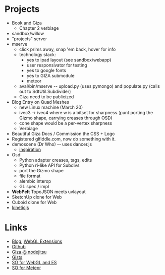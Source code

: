 
# Projects

- Book and Giza
  - Chapter 2 verbiage
- sandbox/willow
- "projects" server
- mserve
  - click prims away, snap 'em back, hover for info
  - technology stack:
     - yes to ipad layout  (see sandbox/webapp)
     - user responsivator for testing
     - yes to google fonts
     - yes to GIZA submodule
     - meteor
  - aval/bin/mserve -- upload.py (uses pymongo) and populate.py (calls out to SdtUtil.Subdivider)
  - Giza need to be publicized
- Blog Entry on Quad Meshes
  - new Linux machine (March 20)
  - ivec3 -> ivec4 where w is a bitset for sharpness (punt porting the Gizmo shape, carrying creases through OSD)
  - cone shape would be a per-vertex sharpness
  - Verbiage
- Beautiful Giza Docs / Commission the CSS + Logo
- Registered glfiddle.com, now do something with it.
- demoscene (Dr Who) -- uses dancer.js
  - [inspiration](http://www.mrhobo.nl/hobovis/hobovis3.html)
- Osd
  - Python adapter creases, tags, edits
  - Python ri-like API for Subdivs
  - port the Gizmo shape
  - file format
  - alembic interop
  - GL spec / impl
- **WebPelt** TopoJSON meets uvlayout
- SketchUp clone for Web
- Cuboid clone for Web
- [kineticjs](http://www.html5canvastutorials.com/kineticjs/html5-canvas-events-tutorials-introduction-with-kineticjs/)

# Links

- [Blog](http://github.prideout.net/), [WebGL Extensions](http://prideout.net/recipes/ExtensionViewer.html)
- [Github](https://github.com/prideout?tab=repositories)
- [Giza @ nodejitsu](http://giza.nodejitsu.com/)
- [Gists](https://gist.github.com/prideout)
- [SO for WebGL and ES](http://stackoverflow.com/questions/tagged/webgl%20or%20opengl-es)
- [SO for Meteor](http://stackoverflow.com/questions/tagged/meteor)
